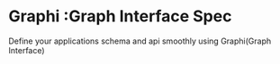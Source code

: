 # Graphi :Graph Interface Spec
Define your applications schema and api smoothly using Graphi(Graph Interface)
